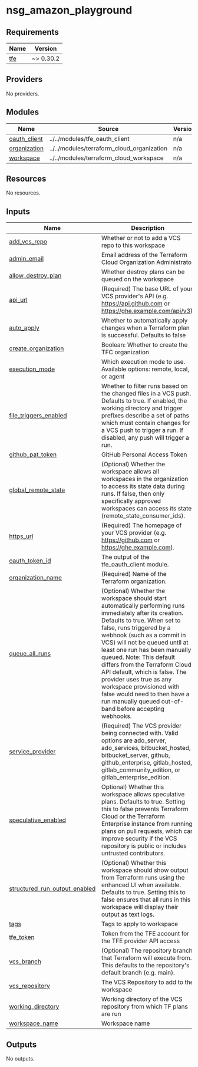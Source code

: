 # nsg_amazon_playground

<!-- BEGINNING OF PRE-COMMIT-TERRAFORM DOCS HOOK -->
## Requirements

| Name | Version |
|------|---------|
| <a name="requirement_tfe"></a> [tfe](#requirement\_tfe) | ~> 0.30.2 |

## Providers

No providers.

## Modules

| Name | Source | Version |
|------|--------|---------|
| <a name="module_oauth_client"></a> [oauth\_client](#module\_oauth\_client) | ../../modules/tfe_oauth_client | n/a |
| <a name="module_organization"></a> [organization](#module\_organization) | ../../modules/terraform_cloud_organization | n/a |
| <a name="module_workspace"></a> [workspace](#module\_workspace) | ../../modules/terraform_cloud_workspace | n/a |

## Resources

No resources.

## Inputs

| Name | Description | Type | Default | Required |
|------|-------------|------|---------|:--------:|
| <a name="input_add_vcs_repo"></a> [add\_vcs\_repo](#input\_add\_vcs\_repo) | Whether or not to add a VCS repo to this workspace | `bool` | `false` | no |
| <a name="input_admin_email"></a> [admin\_email](#input\_admin\_email) | Email address of the Terraform Cloud Organization Administrator | `string` | `"publiccloud@sophos.com"` | no |
| <a name="input_allow_destroy_plan"></a> [allow\_destroy\_plan](#input\_allow\_destroy\_plan) | Whether destroy plans can be queued on the workspace | `bool` | `false` | no |
| <a name="input_api_url"></a> [api\_url](#input\_api\_url) | (Required) The base URL of your VCS provider's API (e.g. https://api.github.com or https://ghe.example.com/api/v3). | `string` | `"https://api.github.com"` | no |
| <a name="input_auto_apply"></a> [auto\_apply](#input\_auto\_apply) | Whether to automatically apply changes when a Terraform plan is successful. Defaults to false | `bool` | `false` | no |
| <a name="input_create_organization"></a> [create\_organization](#input\_create\_organization) | Boolean: Whether to create the TFC organization | `bool` | `true` | no |
| <a name="input_execution_mode"></a> [execution\_mode](#input\_execution\_mode) | Which execution mode to use. Available options: remote, local, or agent | `string` | `"remote"` | no |
| <a name="input_file_triggers_enabled"></a> [file\_triggers\_enabled](#input\_file\_triggers\_enabled) | Whether to filter runs based on the changed files in a VCS push. Defaults to true. If enabled, the working directory and trigger prefixes describe a set of paths which must contain changes for a VCS push to trigger a run. If disabled, any push will trigger a run. | `bool` | `true` | no |
| <a name="input_github_pat_token"></a> [github\_pat\_token](#input\_github\_pat\_token) | GitHub Personal Access Token | `string` | n/a | yes |
| <a name="input_global_remote_state"></a> [global\_remote\_state](#input\_global\_remote\_state) | (Optional) Whether the workspace allows all workspaces in the organization to access its state data during runs. If false, then only specifically approved workspaces can access its state (remote\_state\_consumer\_ids). | `bool` | `false` | no |
| <a name="input_https_url"></a> [https\_url](#input\_https\_url) | (Required) The homepage of your VCS provider (e.g. https://github.com or https://ghe.example.com). | `string` | `"https://github.com"` | no |
| <a name="input_oauth_token_id"></a> [oauth\_token\_id](#input\_oauth\_token\_id) | The output of the tfe\_oauth\_client module. | `string` | `""` | no |
| <a name="input_organization_name"></a> [organization\_name](#input\_organization\_name) | (Required) Name of the Terraform organization. | `string` | n/a | yes |
| <a name="input_queue_all_runs"></a> [queue\_all\_runs](#input\_queue\_all\_runs) | (Optional) Whether the workspace should start automatically performing runs immediately after its creation. Defaults to true. When set to false, runs triggered by a webhook (such as a commit in VCS) will not be queued until at least one run has been manually queued. Note: This default differs from the Terraform Cloud API default, which is false. The provider uses true as any workspace provisioned with false would need to then have a run manually queued out-of-band before accepting webhooks. | `bool` | `false` | no |
| <a name="input_service_provider"></a> [service\_provider](#input\_service\_provider) | (Required) The VCS provider being connected with. Valid options are ado\_server, ado\_services, bitbucket\_hosted, bitbucket\_server, github, github\_enterprise, gitlab\_hosted, gitlab\_community\_edition, or gitlab\_enterprise\_edition. | `string` | `"github"` | no |
| <a name="input_speculative_enabled"></a> [speculative\_enabled](#input\_speculative\_enabled) | Optional) Whether this workspace allows speculative plans. Defaults to true. Setting this to false prevents Terraform Cloud or the Terraform Enterprise instance from running plans on pull requests, which can improve security if the VCS repository is public or includes untrusted contributors. | `bool` | `true` | no |
| <a name="input_structured_run_output_enabled"></a> [structured\_run\_output\_enabled](#input\_structured\_run\_output\_enabled) | (Optional) Whether this workspace should show output from Terraform runs using the enhanced UI when available. Defaults to true. Setting this to false ensures that all runs in this workspace will display their output as text logs. | `bool` | `true` | no |
| <a name="input_tags"></a> [tags](#input\_tags) | Tags to apply to workspace | `list(string)` | `[]` | no |
| <a name="input_tfe_token"></a> [tfe\_token](#input\_tfe\_token) | Token from the TFE account for the TFE provider API access | `string` | `""` | no |
| <a name="input_vcs_branch"></a> [vcs\_branch](#input\_vcs\_branch) | (Optional) The repository branch that Terraform will execute from. This defaults to the repository's default branch (e.g. main). | `string` | `"main"` | no |
| <a name="input_vcs_repository"></a> [vcs\_repository](#input\_vcs\_repository) | The VCS Repository to add to the workspace | `string` | `""` | no |
| <a name="input_working_directory"></a> [working\_directory](#input\_working\_directory) | Working directory of the VCS repository from which TF plans are run | `string` | `"/"` | no |
| <a name="input_workspace_name"></a> [workspace\_name](#input\_workspace\_name) | Workspace name | `string` | n/a | yes |

## Outputs

No outputs.
<!-- END OF PRE-COMMIT-TERRAFORM DOCS HOOK -->
